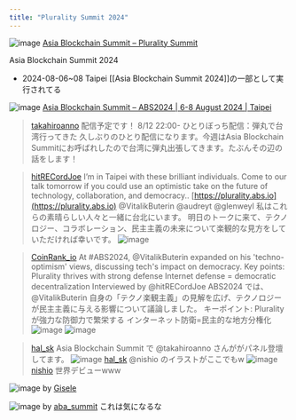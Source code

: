 ```yaml
---
title: "Plurality Summit 2024"
---
```


![image](https://scrapbox.io/files/66b460b2a45981001df787a9.png)
[Asia Blockchain Summit – Plurality Summit](https://plurality.abs.io/)

Asia Blockchain Summit 2024
- 2024-08-06~08 Taipei
[[Asia Blockchain Summit 2024]]の一部として実行されてる

![image](https://gyazo.com/640b35dd01eae2c4da8840e6c0ec1316/thumb/1000)
[Asia Blockchain Summit – ABS2024 | 6-8 August 2024 | Taipei](https://abs.io/)

> [takahiroanno](https://x.com/takahiroanno/status/1820828109589151920) 配信予定です！
>  8/12 22:00- ひとりぼっち配信：弾丸で台湾行ってきた
>  久しぶりのひとり配信になります。今週はAsia Blockchain Summitにお呼ばれしたので台湾に弾丸出張してきます。たぶんその辺の話をします！


> [hitRECordJoe](https://x.com/hitRECordJoe/status/1821144268850823520) I’m in Taipei with these brilliant individuals.
>  Come to our talk tomorrow if you could use an optimistic take on the future of technology, collaboration, and democracy.. [https://plurality.abs.io](https://plurality.abs.io)
>  @VitalikButerin @audreyt @glenweyl
>  私はこれらの素晴らしい人々と一緒に台北にいます。
>  明日のトークに来て、テクノロジー、コラボレーション、民主主義の未来について楽観的な見方をしていただければ幸いです。
>  ![image](https://pbs.twimg.com/media/GUYBDRgXcAArEL_?format=jpg&name=medium#.png)


> [CoinRank_io](https://x.com/CoinRank_io/status/1821378577088029104) At #ABS2024,
>  @VitalikButerin expanded on his 'techno-optimism' views, discussing tech's impact on democracy.
>  Key points:
>   Plurality thrives with strong defense
>   Internet defense = democratic decentralization
>  Interviewed by @hitRECordJoe
>  ABS2024 では、@VitalikButerin 自身の「テクノ楽観主義」の見解を広げ、テクノロジーが民主主義に与える影響について議論しました。
>  キーポイント:
>     Pluralityが強力な防御力で繁栄する
>     インターネット防衛=民主的な地方分権化
>  ![image](https://pbs.twimg.com/media/GUbVeMrbcAA5Jr0?format=jpg&name=medium#.png) ![image](https://pbs.twimg.com/media/GUbVeMraAAAKKQf?format=jpg&name=medium#.png)

> [hal_sk](https://x.com/hal_sk/status/1821420071706837501) Asia Blockchain Summit で @takahiroanno さんががパネル登壇してます。
>  ![image](https://pbs.twimg.com/media/GUb75PgXcAAYFkd?format=jpg&name=medium#.png)
> [hal_sk](https://x.com/hal_sk/status/1821421117430792408) @nishio のイラストがここでもw
>  ![image](https://pbs.twimg.com/media/GUb82I_a8AEGWF8?format=jpg&name=medium#.png)
> [nishio](https://x.com/nishio/status/1821424933043630161) 世界デビューwww

![image](https://gyazo.com/0054eb061eacd78229fe8fb8a7af885e/thumb/1000) by [Gisele](https://x.com/imgisele/status/1821413844679573711)

![image](https://gyazo.com/b01dfd0c449595605cfd396c369ad907/thumb/1000) by [aba_summit](https://x.com/aba_summit/status/1819214054025842981)
これは気になるな
